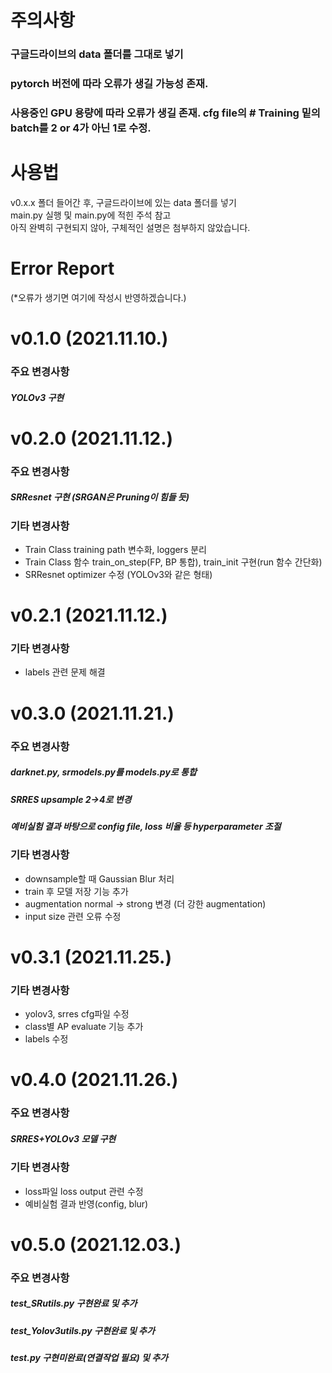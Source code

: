 # 주의사항
### 구글드라이브의 data 폴더를 그대로 넣기
### pytorch 버전에 따라 오류가 생길 가능성 존재.  
### 사용중인 GPU 용량에 따라 오류가 생길 존재. cfg file의 # Training 밑의 batch를 2 or 4가 아닌 1로 수정.

# 사용법
v0.x.x 폴더 들어간 후, 구글드라이브에 있는 data 폴더를 넣기  
main.py 실행 및 main.py에 적힌 주석 참고  
아직 완벽히 구현되지 않아, 구체적인 설명은 첨부하지 않았습니다. 

# Error Report
(*오류가 생기면 여기에 작성시 반영하겠습니다.)

# v0.1.0 (2021.11.10.)  
### 주요 변경사항
##### YOLOv3 구현

# v0.2.0 (2021.11.12.)  
### 주요 변경사항
##### SRResnet 구현 (SRGAN은 Pruning이 힘들 듯)
### 기타 변경사항
+ Train Class training path 변수화, loggers 분리  
+ Train Class 함수 train_on_step(FP, BP 통합), train_init 구현(run 함수 간단화)  
+ SRResnet optimizer 수정 (YOLOv3와 같은 형태)

# v0.2.1 (2021.11.12.)  
### 기타 변경사항
+ labels 관련 문제 해결

# v0.3.0 (2021.11.21.)  
### 주요 변경사항
##### darknet.py, srmodels.py를 models.py로 통합  
##### SRRES upsample 2->4로 변경  
##### 예비실험 결과 바탕으로 config file, loss 비율 등 hyperparameter 조절
### 기타 변경사항
+ downsample할 때 Gaussian Blur 처리  
+ train 후 모델 저장 기능 추가  
+ augmentation normal -> strong 변경 (더 강한 augmentation)  
+ input size 관련 오류 수정  

# v0.3.1 (2021.11.25.)
### 기타 변경사항
+ yolov3, srres cfg파일 수정  
+ class별 AP evaluate 기능 추가  
+ labels 수정

# v0.4.0 (2021.11.26.)
### 주요 변경사항  
##### SRRES+YOLOv3 모델 구현  
### 기타 변경사항  
+ loss파일 loss output 관련 수정  
+ 예비실험 결과 반영(config, blur)  

# v0.5.0 (2021.12.03.)
### 주요 변경사항  
##### test_SRutils.py 구현완료 및 추가  
##### test_Yolov3utils.py 구현완료 및 추가  
##### test.py 구현미완료(연결작업 필요) 및 추가  
